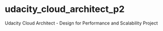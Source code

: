 # udacity_cloud_architect_p2
Udacity Cloud Architect - Design for Performance and Scalability Project
